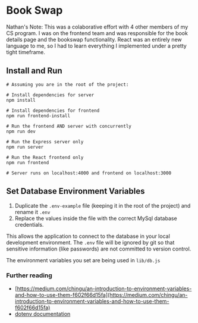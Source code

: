 # Book Swap

Nathan's Note: This was  a colaborative effort with 4 other members of my CS program.  I was on the frontend team and was 
responsible for the book details page and the bookswap functionality.  React was an entirely new language to me, so I had to learn
everything I implemented under a pretty tight timeframe.

## Install and Run

```shell
# Assuming you are in the root of the project:

# Install dependencies for server
npm install

# Install dependencies for frontend
npm run frontend-install

# Run the frontend AND server with concurrently
npm run dev

# Run the Express server only
npm run server

# Run the React frontend only
npm run frontend

# Server runs on localhost:4000 and frontend on localhost:3000
```

## Set Database Environment Variables

1. Duplicate the `.env-example` file (keeping it in the root of the project)
   and rename it `.env`
2. Replace the values inside the file with the correct MySql database
   credentials.

This allows the application to connect to the database in your local
development environment. The `.env` file will be ignored by git so that
sensitive information (like passwords) are not committed to version control.

The environment variables you set are being used in `lib/db.js`

### Further reading

- [https://medium.com/chingu/an-introduction-to-environment-variables-and-how-to-use-them-f602f66d15fa](https://medium.com/chingu/an-introduction-to-environment-variables-and-how-to-use-them-f602f66d15fa)
- [dotenv documentation](https://www.npmjs.com/package/dotenv)
